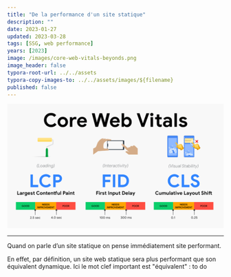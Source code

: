 ```yaml
---
title: "De la performance d'un site statique"
description: ""
date: 2023-01-27
updated: 2023-03-28
tags: [SSG, web performance]
years: [2023]
image: /images/core-web-vitals-beyonds.png
image_header: false
typora-root-url: ../../assets
typora-copy-images-to: ../../assets/images/${filename}
published: false
---
```


![Core Web Vitals](../../assets/images/core-web-vitals-beyonds.png)





---

Quand on parle d’un site statique on pense immédiatement site performant.

En effet, par définition, un site web statique sera plus performant que son équivalent dynamique.
Ici le mot clef important est "équivalent" : to do

